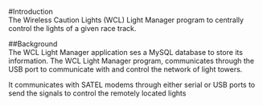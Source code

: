 #Introduction  
The Wireless Caution Lights (WCL) Light Manager program to centrally control the lights of a given race track.

##Background  
The WCL Light Manager application ses a MySQL database to store its information.  The WCL Light Manager program, communicates through the USB port to communicate with and control the network of light towers.

It communicates with SATEL modems through either serial or USB ports to send the signals to control the remotely located lights
